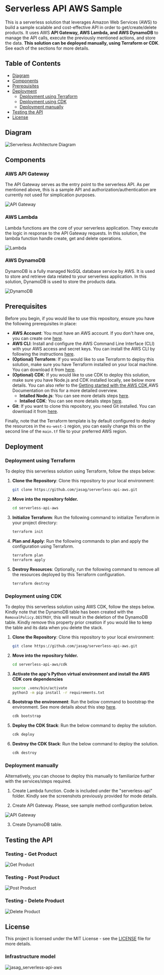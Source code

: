 # Serverless API AWS Sample

This is a serverless solution that leverages Amazon Web Services (AWS) to build a sample scalable and cost-effective API in order to get/create/delete products. It uses AWS **API Gateway, AWS Lambda, and AWS DynamoDB** to manage the API calls, execute the previously mentioned actions, and store the data. **This solution can be deployed manually, using Terraform or CDK**. See each of the sections for more details.

## Table of Contents

- [Diagram](#diagram)
- [Components](#components)
- [Prerequisites](#prerequisites)
- [Deployment](#deployment)
   - [Deployment using Terraform](#Deployment-using-Terraform)
   - [Deployment using CDK](#Deployment-using-CDK)
   - [Deployment manually](#Deployment-manually)
- [Testing the API](#testing-the-api)
- [License](#license)

## Diagram

![Serverless Architecture Diagram](images/serverless-api-aws-diagram.png)

## Components

### AWS API Gateway

The API Gateway serves as the entry point to the serverless API. As per mentioned above, this is a sample API and authorization/authentication are currently not used for simplication purposes.

![API Gateway](images/api-gateway.png)

### AWS Lambda

Lambda functions are the core of your serverless application. They execute the logic in response to the API Gateway requests. In this solution, the lambda function handle create, get and delete operations.

![Lambda](images/lambda.png)

### AWS DynamoDB

DynamoDB is a fully managed NoSQL database service by AWS. It is used to store and retrieve data related to your serverless application. In this solution, DynamoDB is used to store the products data.

![DynamoDB](images/dynamoDB.png)

## Prerequisites

Before you begin, if you would like to use this repository, ensure you have the following prerequisites in place:

- **AWS Account**: You must have an AWS account. If you don't have one, you can create one [here](https://aws.amazon.com/).
- **AWS CLI**: Install and configure the AWS Command Line Interface (CLI) with your AWS access and secret keys. You can install the AWS CLI by following the instructions [here](https://aws.amazon.com/cli/).
- **(Optional) Terraform**: If you would like to use Terraform to deploy this solution, make sure you have Terraform installed on your local machine. You can download it from [here](https://www.terraform.io/downloads.html).
- **(Optional) CDK**: If you would like to use CDK to deploy this solution, make sure you have Node.js and CDK installed locally, see below more details. You can also refer to the [Getting started with the AWS CDK
](https://docs.aws.amazon.com/cdk/v2/guide/getting_started.html#getting_started_background) AWS Documentation on this for a more detailed overview.
   - **Intalled Node.js**: You can see more details steps [here](https://cdkworkshop.com/15-prerequisites/300-nodejs.html).
   - **Intalled CDK**: You can see more details steps [here](https://cdkworkshop.com/15-prerequisites/500-toolkit.html).
- **Git**: If you want to clone this repository, you need Git installed. You can download it from [here](https://git-scm.com/downloads).

Finally, note that the Terraform template is by default configured to deploy the resources in the ```eu-west-1``` region, you can easily change this on the second line of the ```main.tf``` file to your preferred AWS region.

## Deployment

### Deployment using Terraform

To deploy this serverless solution using Terraform, follow the steps below:

1. **Clone the Repository**: Clone this repository to your local environment:

   ```bash
   git clone https://github.com/jasag/serverless-api-aws.git
   ```

2. **Move into the repository folder.**

   ```bash
   cd serverless-api-aws
   ```

3. **Initialize Terraform**: Run the following command to initialize Terraform in your project directory:

   ```bash
   terraform init
   ```

4. **Plan and Apply**: Run the following commands to plan and apply the configuration using Terraform.

   ```bash
   terraform plan
   terraform apply
   ```

5. **Destroy Resources**: Optionally, run the following command to remove all the resources deployed by this Terraform configuration.

   ```bash
   terraform destroy
   ```

### Deployment using CDK

To deploy this serverless solution using AWS CDK, follow the steps below. Kindly note that the DynamoDB table has been created with the ```RemovalPolicy.DESTROY```, this will result in the deletion of the DynamoDB table. Kindly remove this property prior creation if you would like to keep the table and its data when you delete the stack.

1. **Clone the Repository**: Clone this repository to your local environment:

   ```bash
   git clone https://github.com/jasag/serverless-api-aws.git
   ```

2. **Move into the repository folder.**

   ```bash
   cd serverless-api-aws/cdk
   ```

3. **Activate the app's Python virtual environment and install the AWS CDK core dependencies**

   ```bash
   source .venv/bin/activate
   python3 -m pip install -r requirements.txt
   ```

4. **Bootstrap the environment**: Run the below command to bootstrap the environment. See more details about this step [here](https://docs.aws.amazon.com/cdk/v2/guide/bootstrapping.html).

   ```bash
   cdk bootstrap
   ```

5. **Deploy the CDK Stack**: Run the below command to deploy the solution.

   ```bash
   cdk deploy
   ```

6. **Destroy the CDK Stack**: Run the below command to deploy the solution.

   ```bash
   cdk destroy
   ```

### Deployment manually

Alternatively, you can choose to deploy this manually to familiarize further with the services/steps required.

1. Create Lambda function. Code is included under the "serverless-api" folder. Kindly see the screenshots previously provided for mode details.

2. Create API Gateway. Please, see sample method configuration below.

![API Gateway](images/api-gateway-product-get-method.png)

3. Create DynamoDB table.

## Testing the API

### Testing - Get Product

![Get Product](images/postman-product-get-test.png)

### Testing - Post Product

![Post Product](images/postman-product-post-test.png)

### Testing - Delete Product

![Delete Product](images/postman-product-delete-test.png)

## License

This project is licensed under the MIT License - see the [LICENSE](LICENSE) file for more details.

### Infrastructure model
![jasag_serverless-api-aws](https://github.com/jasag/serverless-api-aws/assets/173192552/8afc884b-066a-435a-b41e-3d1140ee3ec9)
